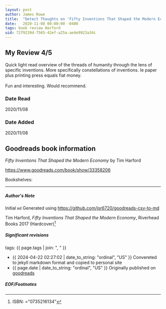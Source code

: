 ```yaml
---
layout: post
author: James Rowe
title:  "Detect Thoughts on 'Fifty Inventions That Shaped the Modern Economy'"
date:   2020-11-08 00:00:00 -0400
tags: book review Harford 
uid: 72f9239d-7565-42ef-a25a-ae4e9923a34c
---
```


<!-- highly dependent on how you personally use jekyll templates, and how you want this to show up -->
<!-- escape any jekyll keys with double brackets -->

## My Review 4/5

Quick light read overview of the threads of humanity through the lens of specific inventions. More specifically constellations of inventions. Ie paper plus printing press equals fiat money. <br/><br/>Fun and interesting. Would recommend. 

### Date Read
2020/11/08

### Date Added
2020/11/08

## Goodreads book information

*Fifty Inventions That Shaped the Modern Economy* by Tim Harford

https://www.goodreads.com/book/show/33358206

Bookshelves: 

---

##### Author's Note

Initial `md` Generated using https://github.com/jsr6720/goodreads-csv-to-md

Tim Harford, *Fifty Inventions That Shaped the Modern Economy*,  Riverhead Books 2017 (Hardcover)[^1]

##### Significant revisions

tags: {{ page.tags | join: ", " }} <!-- todo move this somewhere -->

- {{ 2024-04-22 02:27:02 | date_to_string: "ordinal", "US" }} Convereted to jekyll markdown format and copied to personal site
- {{ page.date | date_to_string: "ordinal", "US" }} Originally published on [goodreads](https://www.goodreads.com)

##### EOF/Footnotes

[^1]: ISBN: ="0735216134"